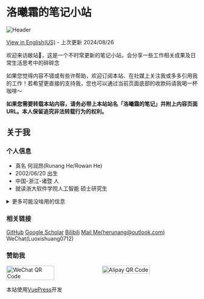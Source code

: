 # 洛曦霜的笔记小站

![Header](https://note-gallery-lxs.oss-cn-shanghai.aliyuncs.com/Typora/deeabb6d95d844228c969bf6352694b9-1724662048.png)

[View in English(US)](/en/) - 上次更新 2024/08/26

欢迎来访敝站👏，这是一个不时常更新的笔记小站，会分享一些工作相关成果及日常生活思考中的碎碎念

如果您觉得内容不错或有些许帮助，欢迎订阅本站、在社媒上关注我或多多引用我的工作！若希望更直接的支持我，您也可以通过当前页面底部的收款码请我喝一杯咖啡～

**如果您需要转载本站内容，请务必带上本站站名「洛曦霜的笔记」并附上内容页面URL。本人保留追究非法转载行为的权利。**

## 关于我

### 个人信息

* 真名 何润昂(Runang He/Rowan He)
* 2002/06/20 出生
* 中国-浙江-诸暨 人
* 就读浙大软件学院人工智能 硕士研究生

<details>
    <summary>更多可能没啥用的信息</summary>

* 16型人格: INTP
* 目前在玩的游戏: 
    * 崩坏：星穹铁道(100800456)
    * EST2
* 在听的歌: [AM](https://music.apple.com/cn/playlist/unnamed/pl.u-e98lGp5ieJ9REy) [网易云](https://music.163.com/#/user/home?id=43184734)
* 开发设备: 
    * MacBook Pro 16' (2021/M1Pro/16G RAM)
    * Intel Core i5-12600KF & NVIDIA GeForce RTX 3090Ti

</details>

### 相关链接

[GitHub](https://github.com/LuoXishuang0712/)
[Google Scholar](https://scholar.google.com/citations?user=RcFDp9AAAAAJ)
[Bilibili](https://space.bilibili.com/27599383)
[Mail Me(herunang@outlook.com)](mailto://herunang@outlook.com)
WeChat(Luoxishuang0712)

### 赞助我

<div style="display: flex; width: 100%">
    <img style="width: 50%; object-fit: contain;" src="https://note-gallery-lxs.oss-cn-shanghai.aliyuncs.com/Typora/043d4ac84a0e4dfca895680d88aed35a-1724664914.JPG" alt="WeChat QR Code">
    <img style="width: 50%; object-fit: contain;" src="https://note-gallery-lxs.oss-cn-shanghai.aliyuncs.com/Typora/9065809d692741208dfb0372c6a8d45b-1724664917.JPG" alt="Alipay QR Code">
</div>

本站使用[VuePress](https://vuepress.vuejs.org/)开发